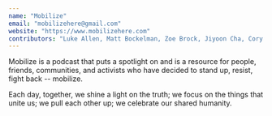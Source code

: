 ```yaml
---
name: "Mobilize"
email: "mobilizehere@gmail.com"
website: "https://www.mobilizehere.com"
contributors: "Luke Allen, Matt Bockelman, Zoe Brock, Jiyoon Cha, Cory Choy, Justin Frankel, Lily Hamburger, Brian Herman, Thomas Johnson, Alexander Juhan, Kyle Haglund, Jason Katz, Donny Kim, Charlotte Littlehales, Nick Long, Brennan McVicar, Kristin Mink, Betsy Nagler, Claudio Santos, Aaron Schillinger, Jon Selby, Eric Shansby, Fletcher Wolfe, Rachel Yood"
---
```


Mobilize is a podcast that puts a spotlight on and is a resource for people, friends, communities, and activists who have decided to stand up, resist, fight back -- mobilize.

Each day, together, we shine a light on the truth; we focus on the things that unite us; we pull each other up; we celebrate our shared humanity.